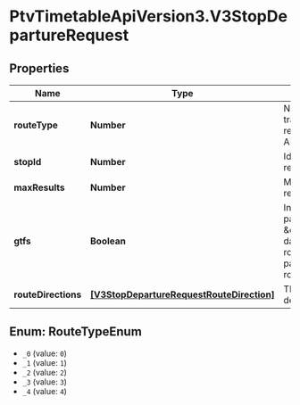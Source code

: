 # PtvTimetableApiVersion3.V3StopDepartureRequest

## Properties
Name | Type | Description | Notes
------------ | ------------- | ------------- | -------------
**routeType** | **Number** | Number identifying transport mode; values returned via RouteTypes API | [optional] 
**stopId** | **Number** | Identifier of stop; values returned by Stops API | [optional] 
**maxResults** | **Number** | Maximum number of results returned | [optional] 
**gtfs** | **Boolean** | Indicates that stop_id parameter will accept \&quot;GTFS stop_id\&quot; data and route_directions[x].route_id parameters will accept route_gtfs_id data | [optional] 
**routeDirections** | [**[V3StopDepartureRequestRouteDirection]**](V3StopDepartureRequestRouteDirection.md) | The route directions to find departures for at this stop. | 

<a name="RouteTypeEnum"></a>
## Enum: RouteTypeEnum

* `_0` (value: `0`)
* `_1` (value: `1`)
* `_2` (value: `2`)
* `_3` (value: `3`)
* `_4` (value: `4`)

